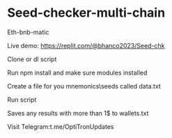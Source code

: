 # Seed-checker-multi-chain
Eth-bnb-matic

Live demo:  https://replit.com/@bhanco2023/Seed-chk

Clone or dl script

Run npm install and make sure modules installed

Create a file for you mnemonics\seeds called data.txt

Run script

Saves any results with more than 1$ to wallets.txt

Visit Telegram:t.me/OptiTronUpdates
